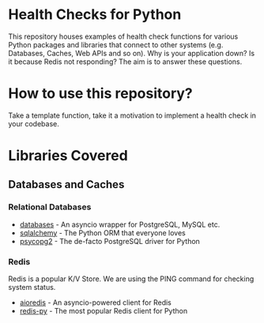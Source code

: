 # Health Checks for Python

This repository houses examples of health check functions for various Python
packages and libraries that connect to other systems (e.g. Databases, Caches,
Web APIs and so on). Why is your application down? Is it because Redis not responding?
The aim is to answer these questions.

# How to use this repository?

Take a template function, take it a motivation to implement a health check
in your codebase.

# Libraries Covered

## Databases and Caches

### Relational Databases

 * [databases](https://github.com/aniruddha-adhikary/healthchecks-python/blob/master/healthchecks/relational_db/databases_healthcheck.py) -
 An asyncio wrapper for PostgreSQL, MySQL etc.
 * [sqlalchemy](https://github.com/aniruddha-adhikary/healthchecks-python/blob/master/healthchecks/relational_db/sqlalchemy_healthcheck.py) - 
 The Python ORM that everyone loves
 * [psycopg2](https://github.com/aniruddha-adhikary/healthchecks-python/blob/master/healthchecks/relational_db/psycopg2_healthcheck.py) - 
 The de-facto PostgreSQL driver for Python


### Redis

Redis is a popular K/V Store. We are using the PING command for checking system status.

 * [aioredis](https://github.com/aniruddha-adhikary/healthchecks-python/blob/master/healthchecks/redis/aioredis_healthcheck.py) -
 An asyncio-powered client for Redis
 * [redis-py](https://github.com/aniruddha-adhikary/healthchecks-python/blob/master/healthchecks/redis/redis_py_healthcheck.py) - 
 The most popular Redis client for Python
